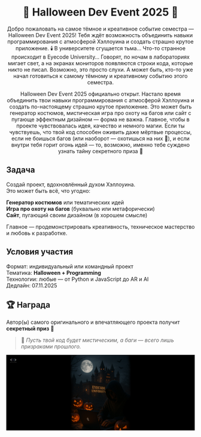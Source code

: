 <div align="center" >
<h1>🎃 Halloween Dev Event 2025 👻  </h1>
</div>

<div align="center" >
 Добро пожаловать на самое тёмное и креативное событие семестра — Halloween Dev Event 2025!  
 Тебя ждёт возможность объединить навыки программирования с атмосферой Хэллоуина и создать страшно крутое приложение.  
🕯️ В университете сгущается тьма…
Что-то странное происходит в Eyecode University… Говорят, по ночам в лабораториях мигает свет, а на экранах мониторов появляются строки кода, которые никто не писал. Возможно, это просто слухи. А может быть, кто-то уже начал готовиться к самому тёмному и креативному событию этого семестра.

Halloween Dev Event 2025 официально открыт. Настало время объединить твои навыки программирования с атмосферой Хэллоуина и создать по-настоящему страшно крутое приложение. Это может быть генератор костюмов, мистическая игра про охоту на багов или сайт с пугающе эффектным дизайном — форма не важна. Главное, чтобы в проекте чувствовалась идея, качество и немного магии.
Если ты чувствуешь, что твой код способен оживить даже мёртвые процессы,
если не боишься багов (или наоборот — охотишься на них 🧛),
и если внутри тебя горит огонь идей —
то, возможно, именно тебе суждено узнать тайну секретного приза 🎁

</div>

##  Задача  
Создай проект, вдохновлённый духом Хэллоуина.  
Это может быть всё, что угодно:  

 **Генератор костюмов** или тематических идей  
 **Игра про охоту на багов** (буквально или метафорически)  
 **Сайт**, пугающий своим дизайном (в хорошем смысле)  

Главное — продемонстрировать креативность, техническое мастерство и любовь к разработке.  

##  Условия участия  
 Формат: индивидуальный или командный проект  
 Тематика: **Halloween + Programming**  
 Технологии: любые — от Python и JavaScript до AR и AI  
 Дедлайн: 07.11.2025  

## 🏆 Награда  
Автор(ы) самого оригинального и впечатляющего проекта получит **секретный приз** 🎁  

> 💬 *Пусть твой код будет мистическим, а баги — всего лишь призраками прошлого.*
> <p align="center" >
  <img src="/poster.jpg" alt="Halloween Dev Event Poster" width="960">
</p>
